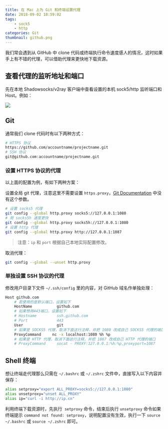```yaml
---
title: 在 Mac 上为 Git 和终端设置代理
date: 2018-09-02 18:59:02
tags:
    - sock5
    - http
categories: Git
thumbnail: github.png
---
```


我们常会遇到从 GitHub 中 clone 代码或终端执行命令速度感人的情况，这时如果手上有不错的代理，可以借助代理来更快地下载资源。

<!--more-->
## 查看代理的监听地址和端口

先在本地 Shadowsocks/v2ray 客户端中查看设置的本机 sock5/http 监听端口和 Host。例如：

![](view-port.png)

## Git

通常我们 clone 代码时有以下两种方式：

```bash
# HTTPS 协议
https://github.com/accountname/projectname.git
# SSH 协议
git@github.com:accountname/projectname.git
```

### 设置 HTTPS 协议的代理

以上面的配置为例，有如下两种方案：

设置全局 git 代理，注意这里不需要设置 `https.proxy`，[Git Documentation](https://git-scm.com/docs/git-config#Documentation/git-config.txt-httpproxy) 中没有这个参数。

```bash
# 设置 socks5 代理
git config --global http.proxy socks5://127.0.0.1:1080
# 用 socks5h 速度更快
git config --global http.proxy socks5h://127.0.0.1:1080
# 设置 http 代理
git config --global http.proxy http://127.0.0.1:1087
```

> 注意：`ip` 和 `port` 根据自己本地实际配置修改。

取消代理：

```bash
git config --global --unset http.proxy
```

### 单独设置 SSH 协议的代理

修改用户目录下文件  `~/.ssh/config` 里的内容，对 GitHub 域名作单独处理：

```bash
Host github.com
    # 若使用的是默认端口，设置如下
    HostName           github.com
    # 如果想用443端口，设置如下
    # Hostname         ssh.github.com
    # Port             443
    User               git
    # 如果是 SOCKS5 代理，取消下面这行注释，并把 1080 改成自己 SOCKS5 代理的端口
    ProxyCommand     nc -x localhost:1080 %h %p
    # 如果是 HTTP 代理，取消下面这行注释，并把 1087 改成自己 HTTP 代理的端口
    # ProxyCommand     socat - PROXY:127.0.0.1:%h:%p,proxyport=1087
```

## Shell 终端

想让终端走代理那么只需在 `~/.bashrc` 或 `~/.zshrc` 文件中，直接写入以下内容并保存：

```bash
alias setproxy="export ALL_PROXY=socks5://127.0.0.1:1080"
alias unsetproxy="unset ALL_PROXY"
alias ip="curl -i http://ip.cn"
```

利用终端下载资源时，先执行  `setproxy` 命令，结束后执行  `unsetproxy` 命令如果终端提示 `command not found: setproxy`，说明配置没有生效，执行一下  `source ~/.bashrc` 或 `source ~/.zshrc` 即可。